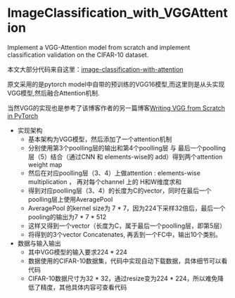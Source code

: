 # ImageClassification_with_VGGAttention
Implement a VGG-Attention model from scratch and implement classification validation on the CIFAR-10 dataset.

本文大部分代码来自这里：[image-classification-with-attention](https://blog.paperspace.com/image-classification-with-attention/)

原文采用的是pytorch model中自带的预训练的VGG16模型,而这里则是从头实现VGG模型,然后融合Attention机制.

当然VGG的实现也是参考了该博客作者的另一篇博客[Writing VGG from Scratch in PyTorch](https://blog.paperspace.com/vgg-from-scratch-pytorch/)

- 实现架构
  - 基本架构为VGG模型，然后添加了一个attention机制
  - 分别使用第3个poolling层的输出和第4个poolling层 与 
  最后一个poolling层（5）结合（通过CNN 和 elements-wise的 add）得到两个attention weight map
  - 然后在对应poolling层（3、4）上做attention : elements-wise multiplication ，
  再对每个channel 上的 H和W维度求和
  - 得到对应poolling层（3、4）的长度为C的vector，同时在最后一个poolling层上使用AveragePool
  - AveragePool 的kernel size为 7 * 7，因为224下采样32倍后，最后一个pooling的输出为7 * 7 * 512
  - 这样又得到一个vector（长度为C，属于最后一个poolling层，即第5层）
  - 将得到的3个vector Concatenates, 再丢到一个FC中，输出10个类别。
- 数据与输入输出
  - 其中VGG模型的输入要求224 * 224
  - 数据使用的CIFAR-10数据集，代码中实现自动下载数据，具体细节可以看代码
  - CIFAR-10数据尺寸为32 * 32，通过resize变为224 * 224，所以难免降低了精度，其他具体内容可查看代码
  
